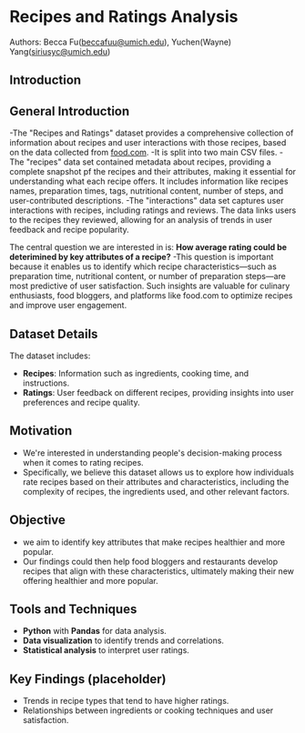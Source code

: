 # Recipes and Ratings Analysis
Authors: Becca Fu(beccafuu@umich.edu), Yuchen(Wayne) Yang(siriusyc@umich.edu)

## Introduction
## General Introduction
-The "Recipes and Ratings" dataset provides a comprehensive collection of information about recipes and user interactions with those recipes, based on the data collected from [food.com](https://www.food.com).
-It is split into two main CSV files.
-The "recipes" data set contained metadata about recipes, providing a complete snapshot pf the recipes and their attributes, making it essential for understanding what each recipe offers. It includes information like recipes names, preparation times, tags, nutritional content, number of steps, and user-contributed descriptions.
-The "interactions" data set captures user interactions with recipes, including ratings and reviews. The data links users to the recipes they reviewed, allowing for an analysis of trends in user feedback and recipe popularity.

The central question we are interested in is: **How average rating could be deterimined by key attributes of a recipe?**
-This question is important because it enables us to identify which recipe characteristics—such as preparation time, nutritional content, or number of preparation steps—are most predictive of user satisfaction. Such insights are valuable for culinary enthusiasts, food bloggers, and platforms like food.com to optimize recipes and improve user engagement.


## Dataset Details
The dataset includes:
- **Recipes**: Information such as ingredients, cooking time, and instructions.
- **Ratings**: User feedback on different recipes, providing insights into user preferences and recipe quality.

## Motivation
- We're interested in understanding people's decision-making process when it comes to rating recipes. 
- Specifically, we believe this dataset allows us to explore how individuals rate recipes based on their attributes and characteristics, including the complexity of recipes, the ingredients used, and other relevant factors. 

## Objective
- we aim to identify key attributes that make recipes healthier and more popular. 
- Our findings could then help food bloggers and restaurants develop recipes that align with these characteristics, ultimately making their new offering healthier and more popular.

## Tools and Techniques
- **Python** with **Pandas** for data analysis.
- **Data visualization** to identify trends and correlations.
- **Statistical analysis** to interpret user ratings.

## Key Findings (placeholder)
- Trends in recipe types that tend to have higher ratings.
- Relationships between ingredients or cooking techniques and user satisfaction.

